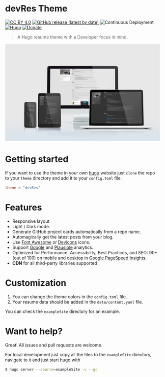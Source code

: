 # devRes Theme

[![CC BY 4.0](https://img.shields.io/badge/License-CC%20BY%204.0-orange.svg)](http://creativecommons.org/licenses/by/4.0/) [![GitHub release (latest by date)](https://img.shields.io/github/v/release/nirgn975/devRes)](https://github.com/nirgn975/devRes/releases) ![Continuous Deployment](https://github.com/nirgn975/devRes/workflows/Continuous%20Deployment/badge.svg?branch=main) [![Hugo](https://img.shields.io/badge/Hugo-%5E0.41.0-ff4088?logo=hugo)](https://gohugo.io/) [![Donate](https://img.shields.io/badge/PayPal-Donate-lightgrey.svg)](https://www.paypal.me/nirgn/2)

> A Hugo resume theme with a Developer focus in mind.

![Screenshot](images/screenshot.webp)

# Getting started

If you want to use the theme in your own [hugo](https://gohugo.io) website just `clone` the repo to your `theme` directory and add it to your `config.toml` file.

```toml
theme = "devRes"
```

# Features

- Responsive layout.
- Light / Dark mode.
- Generate GitHub project cards automatically from a repo name.
- Automagically get the latest posts from your blog.
- Use [Font Awesome](https://fontawesome.com) or [Devicons](https://devicon.dev) icons.
- Support [Google](https://analytics.google.com/analytics) and [Plausible](https://plausible.io) analytics.
- Optimized for Performance, Accessibility, Best Practices, and SEO: 90+ (out of 100) on mobile and desktop in [Google PageSpeed Insights](https://developers.google.com/speed/pagespeed/insights).
- **CDN** for all third-party libraries supported

# Customization

1. You can change the theme colors in the `config.toml` file.
2. Your resume data should be added in the `data/content.yaml` file.

You can check the `exampleSite` directory for an example.

# Want to help?

Great! All issues and pull requests are welcome.

For local development just copy all the files to the `exampleSite` directory, navigate to it and just start [hugo](https://gohugo.io) with

```bash
$ hugo server --source=exampleSite -v --gc
```
